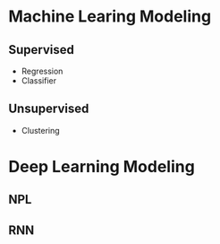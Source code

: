 # Machine Learing Modeling
## Supervised
* Regression
* Classifier

## Unsupervised
* Clustering

# Deep Learning Modeling
## NPL 
## RNN 
